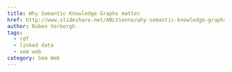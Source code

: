 ```yaml
---
title: Why Semantic Knowledge Graphs matter
href: http://www.slideshare.net/ABLVienna/why-semantic-knowledge-graphs-matter
author: Ruben Verborgh
tags:
  - rdf
  - linked data
  - sem web
category: Sem Web
---
```

